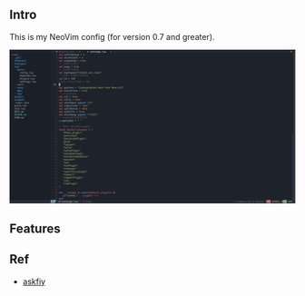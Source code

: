 ## Intro

This is my NeoVim config (for version 0.7 and greater).

![screenshot1](assets/2022-05-13_09-09.png)

## Features

## Ref

- [askfiy](https://www.zhihu.com/people/cui-qin-3)
